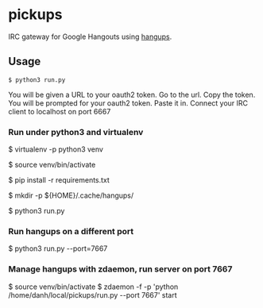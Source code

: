# pickups

IRC gateway for Google Hangouts using
[hangups](https://github.com/tdryer/hangups).

## Usage

`$ python3 run.py`

You will be given a URL to your oauth2 token.  Go to the url.  Copy the token.
You will be prompted for your oauth2 token.  Paste it in.
Connect your IRC client to localhost on port 6667

### Run under python3 and virtualenv

$ virtualenv -p python3 venv

$ source venv/bin/activate

$ pip install -r requirements.txt

$ mkdir -p ${HOME}/.cache/hangups/

$ python3 run.py

### Run hangups on a different port

$ python3 run.py --port=7667

### Manage hangups with zdaemon, run server on port 7667

$ source venv/bin/activate
$ zdaemon -f -p 'python /home/danh/local/pickups/run.py --port 7667' start

